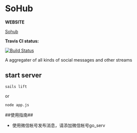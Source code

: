 # SoHub
**WEBSITE**

[Sohub](http://sohub.herokuapp.com/)

**Travis CI status:**

[![Build Status](https://travis-ci.org/wahyd4/sohub.png?branch=master)](https://travis-ci.org/wahyd4/sohub)

A aggregater of all kinds of social messages and other streams



## start server
```bash
sails lift
```
or
```bash
node app.js
```
##使用指南##

+ 使用微信帐号发布消息，请添加微信帐号go_serv